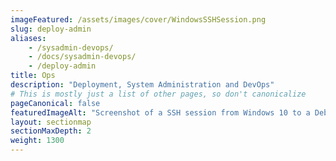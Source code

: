 ```yaml
---
imageFeatured: /assets/images/cover/WindowsSSHSession.png
slug: deploy-admin
aliases:
    - /sysadmin-devops/
    - /docs/sysadmin-devops/
    - /deploy-admin
title: Ops
description: "Deployment, System Administration and DevOps"
# This is mostly just a list of other pages, so don't canonicalize
pageCanonical: false
featuredImageAlt: "Screenshot of a SSH session from Windows 10 to a Debian Linux system"
layout: sectionmap
sectionMaxDepth: 2
weight: 1300
---
```

